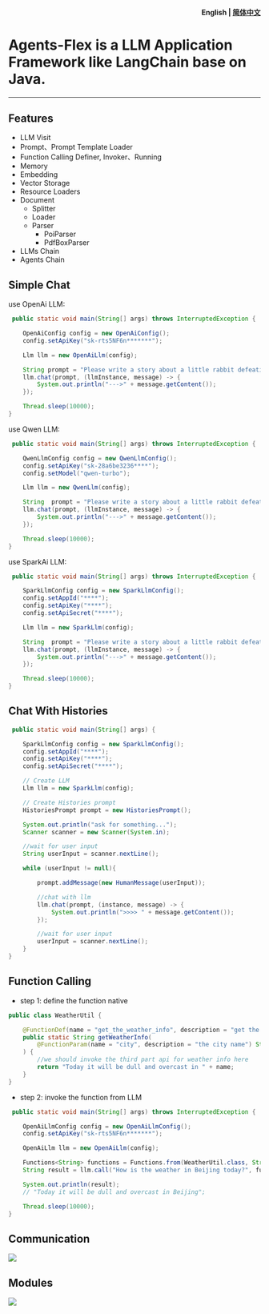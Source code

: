 <h4 align="right"><strong>English</strong> | <a href="./readme_zh.md">简体中文</a></h4>



# Agents-Flex is a LLM Application Framework like LangChain base on Java.

---

## Features

- LLM Visit
- Prompt、Prompt Template Loader
- Function Calling Definer, Invoker、Running
- Memory
- Embedding
- Vector Storage
- Resource Loaders
- Document
  - Splitter
  - Loader
  - Parser
    - PoiParser
    - PdfBoxParser
- LLMs Chain
- Agents Chain

## Simple Chat

use OpenAi LLM:

```java
 public static void main(String[] args) throws InterruptedException {

    OpenAiConfig config = new OpenAiConfig();
    config.setApiKey("sk-rts5NF6n*******");

    Llm llm = new OpenAiLlm(config);

    String prompt = "Please write a story about a little rabbit defeating a big bad wolf";
    llm.chat(prompt, (llmInstance, message) -> {
        System.out.println("--->" + message.getContent());
    });

    Thread.sleep(10000);
}
```


use Qwen LLM:

```java
 public static void main(String[] args) throws InterruptedException {

    QwenLlmConfig config = new QwenLlmConfig();
    config.setApiKey("sk-28a6be3236****");
    config.setModel("qwen-turbo");

    Llm llm = new QwenLlm(config);

    String  prompt = "Please write a story about a little rabbit defeating a big bad wolf";
    llm.chat(prompt, (llmInstance, message) -> {
        System.out.println("--->" + message.getContent());
    });

    Thread.sleep(10000);
}
```


use SparkAi LLM:

```java
 public static void main(String[] args) throws InterruptedException {

    SparkLlmConfig config = new SparkLlmConfig();
    config.setAppId("****");
    config.setApiKey("****");
    config.setApiSecret("****");

    Llm llm = new SparkLlm(config);

    String  prompt = "Please write a story about a little rabbit defeating a big bad wolf";
    llm.chat(prompt, (llmInstance, message) -> {
        System.out.println("--->" + message.getContent());
    });

    Thread.sleep(10000);
}
```

## Chat With Histories


```java
 public static void main(String[] args) {

    SparkLlmConfig config = new SparkLlmConfig();
    config.setAppId("****");
    config.setApiKey("****");
    config.setApiSecret("****");

    // Create LLM
    Llm llm = new SparkLlm(config);

    // Create Histories prompt
    HistoriesPrompt prompt = new HistoriesPrompt();

    System.out.println("ask for something...");
    Scanner scanner = new Scanner(System.in);

    //wait for user input
    String userInput = scanner.nextLine();

    while (userInput != null){

        prompt.addMessage(new HumanMessage(userInput));

        //chat with llm
        llm.chat(prompt, (instance, message) -> {
            System.out.println(">>>> " + message.getContent());
        });

        //wait for user input
        userInput = scanner.nextLine();
    }
}
```

## Function Calling

- step 1: define the function native

```java
public class WeatherUtil {

    @FunctionDef(name = "get_the_weather_info", description = "get the weather info")
    public static String getWeatherInfo(
        @FunctionParam(name = "city", description = "the city name") String name
    ) {
        //we should invoke the third part api for weather info here
        return "Today it will be dull and overcast in " + name;
    }
}

```

- step 2: invoke the function from LLM

```java
 public static void main(String[] args) throws InterruptedException {

    OpenAiLlmConfig config = new OpenAiLlmConfig();
    config.setApiKey("sk-rts5NF6n*******");

    OpenAiLlm llm = new OpenAiLlm(config);

    Functions<String> functions = Functions.from(WeatherUtil.class, String.class);
    String result = llm.call("How is the weather in Beijing today?", functions);

    System.out.println(result);
    // "Today it will be dull and overcast in Beijing";

    Thread.sleep(10000);
}
```


## Communication

![](./docs/assets/images/wechat-group.jpg)

## Modules

![](./docs/assets/images/modules.jpg)
